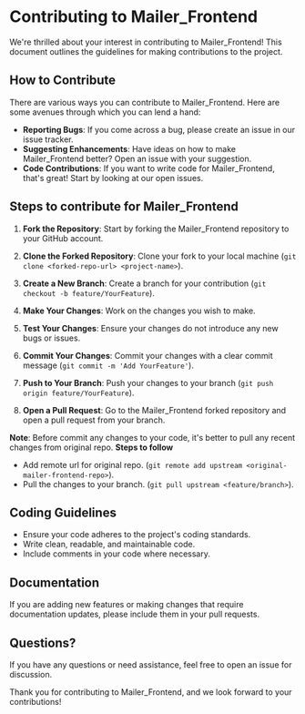 # Contributing to Mailer_Frontend

We're thrilled about your interest in contributing to Mailer_Frontend! This document outlines the guidelines for making contributions to the project.

## How to Contribute
There are various ways you can contribute to Mailer_Frontend. Here are some avenues through which you can lend a hand:

- **Reporting Bugs**: If you come across a bug, please create an issue in our issue tracker.
- **Suggesting Enhancements**: Have ideas on how to make Mailer_Frontend better? Open an issue with your suggestion.
- **Code Contributions**: If you want to write code for Mailer_Frontend, that's great! Start by looking at our open issues.

## Steps to contribute for Mailer_Frontend

1. **Fork the Repository**: Start by forking the Mailer_Frontend repository to your GitHub account.

2. **Clone the Forked Repository**: Clone your fork to your local machine (`git clone <forked-repo-url> <project-name>`).

3. **Create a New Branch**: Create a branch for your contribution (`git checkout -b feature/YourFeature`).

4. **Make Your Changes**: Work on the changes you wish to make.

5. **Test Your Changes**: Ensure your changes do not introduce any new bugs or issues.

6. **Commit Your Changes**: Commit your changes with a clear commit message (`git commit -m 'Add YourFeature'`).

7. **Push to Your Branch**: Push your changes to your branch (`git push origin feature/YourFeature`).

8. **Open a Pull Request**: Go to the Mailer_Frontend forked repository and open a pull request from your branch.

**Note**: Before commit any changes to your code, it's better to pull any recent changes from original repo.
**Steps to follow**
- Add remote url for original repo. (`git remote add upstream <original-mailer-frontend-repo>`).
- Pull the changes to your branch. (`git pull upstream <feature/branch>`).

## Coding Guidelines

- Ensure your code adheres to the project's coding standards.
- Write clean, readable, and maintainable code.
- Include comments in your code where necessary.

## Documentation

If you are adding new features or making changes that require documentation updates, please include them in your pull requests.

## Questions?

If you have any questions or need assistance, feel free to open an issue for discussion.

Thank you for contributing to Mailer_Frontend, and we look forward to your contributions!